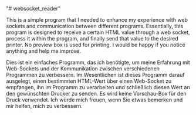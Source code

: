 "# websocket_reader" 



This is a simple program that I needed to enhance my experience with web sockets and communication between different programs. Essentially, this program is designed to receive a certain HTML value through a web socket, process it within the program, and finally send that value to the desired printer. No preview box is used for printing.
I would be happy if you notice anything and help me improve.


Dies ist ein einfaches Programm, das ich benötigte, um meine Erfahrung mit Web-Sockets und der Kommunikation zwischen verschiedenen Programmen zu verbessern. Im Wesentlichen ist dieses Programm darauf ausgelegt, einen bestimmten HTML-Wert über einen Web-Socket zu empfangen, ihn im Programm zu verarbeiten und schließlich diesen Wert an den gewünschten Drucker zu senden. Es wird keine Vorschau-Box für den Druck verwendet.
Ich würde mich freuen, wenn Sie etwas bemerken und mir helfen, mich zu verbessern.
